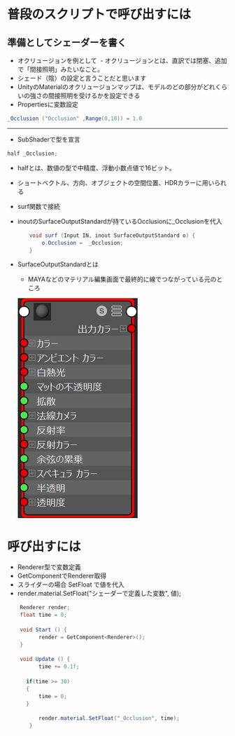 # 普段のスクリプトで呼び出すには

## 準備としてシェーダーを書く
 - オクリュージョンを例として
  - オクリュージョンとは、直訳では閉塞、追加で「間接照明」みたいなこと。
  - シェード（陰）の設定と言うことだと思います
  - UnityのMaterialのオクリュージョンマップは、モデルのどの部分がどれくらいの強さの間接照明を受けるかを設定できる
   
 - Propertiesに変数設定
 ```cs
 _Occlusion ("Occlusion" ,Range(0,10)) = 1.0
 ```
 ---
 
 - SubShaderで型を宣言
  
  ```cs
  half _Occlusion;
  ```
  
  - halfとは、数値の型で中精度、浮動小数点値で16ビット。
  - ショートベクトル、方向、オブジェクトの空間位置、HDRカラーに用いられる
    
 - surf関数で接続
 
  - inoutのSurfaceOutputStandardが持ているOcclusionに_Occlusionを代入
 ```cs
 		void surf (Input IN, inout SurfaceOutputStandard o) {
			o.Occlusion =  _Occlusion;
		}
 ```
 
 - SurfaceOutputStandardとは
   - MAYAなどのマテリアル編集画面で最終的に線でつながっている元のところ
   
   ![](MAYA_Material.jpg)
    
    
# 呼び出すには

 - Renderer型で変数定義
 - GetComponentでRenderer取得
 - スライダーの場合 SetFloat で値を代入
 - render.material.SetFloat("シェーダーで定義した変数", 値);
 
 
```cs
    Renderer render;
    float time = 0;

    void Start () {
          render = GetComponent<Renderer>();
	}
	
    void Update () {
          time += 0.1f;

  	  if(time >= 30)
  	  {
	      time = 0;
	  }

          render.material.SetFloat("_Occlusion", time);
       }
```

